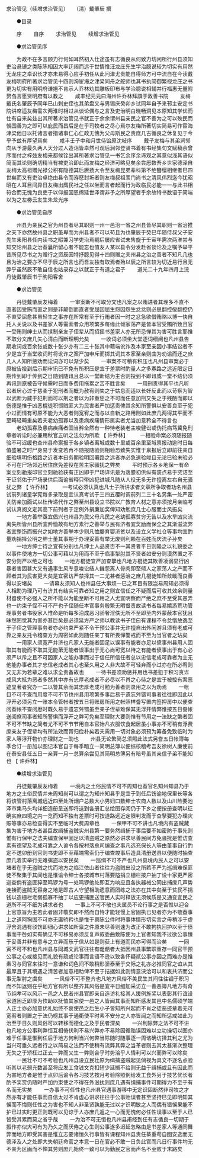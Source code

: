 求治管见（续增求治管见）　　（清）戴肇辰 撰 

　　●目录 

　　序 
　　自序 
　　求治管见 
　　续增求治管见 

　　●求治管见序 

　　为政不在多言顾力行何如耳然初入仕途虽有志循良从何致力坊闲所行州县须知吏治悬镜之类陈陈相因大率迂阔而远于世情惟汪龙庄先生学治臆说较为切实有用然无龙庄之卓识长才亦未易得心应手初任从此问津尤贵能自得师方可中流自在今读戴友梅明府所著求治管见十四则洵宦海之津梁同舟之舵师也其书执简御繁视龙庄之书更为切实有用明府谦挹不肯示人乔林劝其雕板印布与学治臆说相辅并行福惠无量附赘刍言愿贤明府有以教之 
　　咸丰纪元元曰海州许乔林拜譔于敦善书院 
　　友梅戴氏名肇辰予同年已山剌史侄也其弟盘又与男锡庆癸卯乡试同年自予来邗主安定书院讲席适友梅需次两淮时相过从谈论偶与之言及吏治明白晓畅洞见本原知其学优而仕有自来矣兹出其所著求治管见书就正于余余谓州县亲民之官不善为之可以殃民而悞国善为之即可以庇民而昌后是在乎司牧者之尽心焉尔友梅所著切实简易可作宦海津梁他日以托诸言者措诸事仁心仁政无愧为父母斯民之责庶几古循良之休复见于今乎予兹有厚望焉矣 
　　咸丰壬子中和月世侍饴原沈岐序 
　　戴子友梅与其弟涧邻向从予游最久两人天分过人造诣皆卓然可观后涧邻登贤书着有书经集句文赋稿余曾序而付之梓兹友梅来都候铨出其所著求治管见一书乞余序余谛观之其意似浅其语似简而其论则确切精当有裨吏治即此而友梅之经济可略见矣余尝厯数吾乡世家德泽自友梅太高祖赠光禄公积有隐德其后赓扬大令至友梅昆弟辈科第不绝簪缨相继者巳四世矣而又有吏治卓绝由县令而洊厯封圻者则友梅叔祖羡门尚书之清风伟烈迄今犹昭昭在人耳目间异日友梅出膺民社之任以坐而言者起而行为政临民必能一一与此书相符合而无愧为良吏于以仰报国恩绵延世泽谓非予之所厚望者乎余故特书数语于简端以为之左劵云友生朱龙光序 

　　●求治管见自序 

　　州县为亲民之官为州县者尽其职则一州一邑治一省之州县皆尽其职则一省治推之天下亦然故州县之职虽卑而为州县者不可以苟且为也肇辰于癸巳年随侍叔父子安先生耒阳县任内读书之暇兼习学吏治焉嗣后屡应省试未售旋于壬寅年需次两淮尝与知交论州县之治葢曩所留心者不能忘也值友人某以县令分发赴省谈论及之嘱予举平昔所见尽书之为赠行之资辰因特抒臆见得十四则赠之夫州县之治之善者不知凡几也且为治之要亦不尽于辰之所言也而吾友独有取焉者殆以辰之所言较为切近易行且无弊乎虽然辰不敢自信也姑录存之以就正于有道之君子 
　　道光二十九年四月上浣丹徒戴肇辰书于朐阳客舍 

　　●求治管见 

　　丹徒戴肇辰友梅着 
　　一审案断不可取分文也凡案之以贿进者其理多不直不直者因受贿而直之则是非颠倒而直者受屈因屈生怨因怨生忿忿则必思翻控傥翻控仍不直受屈愈甚虽轻生之事亦在所常有至于行贿者因一时之忿急欲借贿赂以博一快自托人关说以及书差家人等需索者众用项繁多每缘此倾家荡产是皆本官受贿所致且官一受贿则绅士从而挟制亲友子侄辈从而招摇书差家人亦无所忌惮其为害可胜言耶惟不取分文庶几矢心清白而断理明允矣 
　　一收词必须坐大堂逐词细阅也凡州县告期收词或百余张或数十张少亦有二三十张其中藉端讹诈及本家至亲因小事结讼者不少是宜于当堂收词时将讹诈之案严加申斥而掷其词其本家至亲则曲为劝谕而还之庶几人人知所惩劝而讼词亦可以渐少矣 
　　一审案不可稍有积压也凡州县审案必于原被告投到后示期审讯巳不免有所积压是宜于差票时酌量人之多寡路之远近限定日期传到即于传到之日随到随讯且总以一堂断结为主否则投到不即讯或一堂不结仍须再讯则原被告守候需时日而多费用拖累之苦不胜言矣 
　　一用刑贵得其平也凡听讼者居心过于慈柔于犯刑者而概为赦宥则失之于姑息而适以长奸反此而以苛察为智以武断为威于犯刑而可以刑之者以为非重惩之不可而任意加刑又失之于残酷而即以伤德是惟于凶恶棍徒积惯贼匪大为民害者严加惩责俾其余知所警惧以安善良至于犯小过而情有可原不能为大恶者则宽宥之而与以自新之路用刑如此庶几两得其平而不至畸轻畸重矣若夫老幼孤寡以及患病疾痛情形属实者尤当加意矜全不待言也 
　　老幼孤寡及患病疾痛者固当矜全然有一种恃老装老主唆健讼或伪托病笃冀免刑章者听讼时必兼用秋官五听之法勿为所欺 【 许乔林】 
　　一相验命案必须随报随验不可迟缓也查州县命案报于各乡镇者离城或数十里或百余里至城禀报动逾时日每值盛暑之时尸身易于发变若再不随报随验则相验恐致失实惟于禀报后立即前往亲自细验填明伤格路之近者本曰务期验明回署路之远者亦必急速验竣且无论巳验未验必不可在尸场邻近居住庶免差役在苦主家骚扰之弊矣 
　　平时预示各乡地保一有命案立刻驰报印官立刻驰验获有正凶即于尸场详讯是为落膝初供纵有装点易于究诘至干证邻佑于尸场录供后面谕省释只带凶犯进城凡随从人役无多无许擅离左右自无骚扰之弊 【 许乔林】 
　　一考试必须认真也凡士子所讲求者文章所争取者功名州县试前列诸童学宪每多录取是宜认真考试于三四五覆时调前列二三十名另集一处严密关防亲加面试以杜传递代作之弊至州县设立书院以广教育人材之意亦须按月亲临考试认真阅文定其高下前列者于定例外捐廉加奖俾知劝勉庶几士心服而士风振矣 
　　一地方善举亟宜倡兴也州县为民父母凡民之老幼孤寡贫穷无告以及水旱凶灾流离失所皆州县所宜矜恤故有地方素行之善举与民有济者宜奖励而保全之其渐滋流弊者宜整饬而振兴之如地方善举本少则凡恤嫠育婴济贫以及设立义学社仓等事均宜酌量劝捐择公明之绅士董其事期于办理妥善有举无废则利赖在百姓而庆流子孙矣 
　　一地方绅士待之宜有分别也凡绅士人品贤否不一其贤者平日则隆之以礼貌委之以事件使地方一切公事可藉以为用而不至于临事掣肘其不贤者如安分则漠然置之不安分则严以绝之可也 
　　一地方棍徒宜严加查拏也凡地方棍徒其欺善凌弱显行凶暴者害固甚大又有遇事生风专意唆讼结人雠怨离人骨肉即至倾人之家荡人之产而不顾者其为民害更大矣是宜密访严禁择其一二尤甚者惩治之庶几棍徒知所敛戢而良善得以安堵矣 
　　一请幕友须知人也州县任大事烦一巳之耳目有限岂易周知必须得人相助为理乃可有济其有结实可靠者知之用之则宜信任之不疑而后可收其效余则量材器使不必强人之所不能以为能至断不可用之人尤宜明察而严绝之庶不至受其愚弄也一约束子侄不可不严也子侄随任本官事务殷繁无暇督责故读书者每易嬉游荒功管理事务者书役家人惟命是听每多沿成恶习骄奢淫佚无所不至即至内外蒙蔽本官犹且昧然罔觉其为害亦甚巨矣是必须延方严之师以教读书子侄曰有课程不令怠惰放逸至于子侄之管理事务者亦必约束严紧不令干预公事并无许擅自出外闲游且须有老成可靠之亲友托令稽查方为周密如此则随任亲丁有所畏惮警戒而不至为当官者之玷矣 
　　一用家人须宽严并济也凡家人无能者固足以误事有能者亦足以偾事州县用人固取其有能而不取其无能苐无能者误事出于无心尚可宽以待之有能者偾事出于有心必须严以斥之且不可因家人之能办事而过于信任所信任者总以忠信老成可靠者为主无他能办事者其才忠信老成者其心也至久用之人非大故不可轻弃而小过亦在所必宥则又无非为若辈之难以求全责备故也 
　　一待书差须劝惩并用也书差狃于积习贪诈成风大抵为恶者多然其中亦有忠厚老成者不必尽以不肖之心待之是宜于被控有案恶迹显著者究办一二以警其余而其忠厚老成可勉为善者则录用之以为劝焉 
　　一帐目不可不查而用度不可不节也州县用项繁多事后易于遗忘舛错司事者往往即因此以浮开必须另立一账本令管帐者按五日将账房所用之帐照样誊写置内签押房中以便查阅葢帐不查阅厯时既久易于遗忘舛错虽至亲子侄辈难保其无浮开情弊惟按五日誊帐送阅庶司事者知所警惧而浮开之弊可免矣至理财大要则惟有节用之一法缺之繁者固不可不节缺之简者尤不可不节节用自本官始凡衣服饮食起居虽小事亦不可稍有浮费庶亲友子侄辈均有所法效而胥归俭朴矣若夫需用一切对象必须预为筹备免致临时为家人等浮开物价亦理财之一助也 
　　州县无论繁简总须照此法式另誊五日帐簿每季合订一册加以图记本官自于每季暗立一简明总簿以便综核稽考吾友徐树人廉使前在泰安县任五日一亲算一月一总算余尝见其简明总簿另有暗号虽其亲信子弟不能知也 【 许乔林】 

　　●续增求治管见 

　　丹徒戴肇辰友梅着 
　　一境内之土俗民情不可不周知也葢官名知州知县乃于地方之土俗民情并未周知尚可以谓之为知州知县乎是宜于到任后饬谕地保里长等各将该管村落离城远近四至处所烟户总数大小男妇口数绅士农商人数以及山川险要池泽市集马头均详细造册呈送即将送到各册汇总绘图存阅仍于下乡之便按册查明以征确实庶四境之内一览而知不独有差票时可按道路远近定限判发而于查拏要犯办理灾赈等事亦易检查得实不至临时大费周章也 
　　一保甲不可不讲也凡境内有盗贼藏集为害于地方者甚巨故缉捕盗贼实州县第一要务然缉捕于事后要不如密防于事先则惟有行保甲之法夫编查保甲固足以清盗贼之原然必讲求尽善民间方免骚扰是惟访查素有德望及老成可靠之人谕令各按村落总司编查之事凡选充保长人等由董事自行酌定不送卯册到官则书吏即不至藉端需索仍于编查竣事后造具清册送县以便随时抽查庶几着实举行无难弭盗以安民矣 
　　一廵缉不可不严也凡州县境内民人之可以安堵者在乎无盗贼之忧而地方之临江依山者往往为盗贼出没之所若不严为巡缉难保匪徒不聚集于其间也是惟谕令绅士各按城市村落要隘捐立栅栏按户抽丁设十家更严密巡查倘有盗匪猝至鸣锣为号一处鸣锣他处即互为响应且各执器械公同出捕庶几声势连接而盗贼无容身之地是即古人守望相助遗意而团练之法亦在其中矣至于贫民不捐钱以造栅栏老弱孤寡不抽丁以应更捕匪送官民人实时释放无须候质是又通变宜民之道所不可不细为讲求者也 
　　一事上不可不敬也夫属员不论行事之是否惟以迎合上官意旨为主若此者固非敬矣即不然而自恃才能轻慢上官固执已见者亦为不敬葢事上之道阿狥固不可亦无庸骄矜也是惟于禀陈公件时将事体情形切实言之毋稍涉于虚浮舍混遇有驳饬即细心讲求如所禀之件原未尽善则速为改正不敢拘执回护以至于偾事而干咎如实有确见不可移易亦须反复声叙委曲敷陈使为上官者知我不过欲公事臻于妥善并非有意与之立异而乐于信从如是则获上有道而民亦可得而治矣 
　　一同寅不可不和也凡州县与同城文武官往往有龃龉者大抵因州县事繁职重存一同官干预公事之心或接见而礼貌有疏或论事而言语不逊以致各怀疑贰公事亦因之而难办是惟素习与同官来往时一意谦和词色间不敢稍形骄泰至于交际之礼亦必推同官之谊从其最厚且于其境遇之清苦者加意相助俾不至于拮据如此则情意浃洽可以和衷共济而公事无掣肘之虞矣 
　　一风俗不可不整齐也凡地方风俗不美民生其间往往锢于积习而不知返则在乎地方官有所以整齐其风俗是宜平日细加采访立一善恶簿凡地方有奇节纯孝可以风示一邑之人民者州县官即亲自造访礼接其人援例旌奖以表彰其行谊设家道困乏即厚为佽助以抚恤其家使一邑之人皆闻其事而知所感发其邑中名儒硕学端人正士亦必加意优礼始终不衰使邑之后生小子皆知所兴起而不肖之徒恶迹章着无可宽宥者则置之于法仍榜其事于通衢使平时素不安分之人亦皆闻之而知所惩戒如此为治至于日久则风俗可以转移而德化之及于民者深矣 
　　一兴利除弊之法不可不讲也凡地方公事利弊恒互相倚伏利不易兴弊亦不易除因循贻误固难以立功操切以图亦难于任事是惟到任后于地方何利当兴何弊当除随时随事逐一周谘确访择其利之尤为当兴可垂久远者行之以简易之法而不使稍有流弊其弊之当革者则去其太甚渐次整理无失之于矫枉过正去一弊而又生一弊则合乎时势洽乎人情利可以兴而弊可以除矣 
　　一民壮不可不考验也凡州县设立民壮原为缉捕盗贼起见倘视为具文不逐名点验听其以老弱充数甚至将应发工食钱文克扣短少延搁不给则无益于缉捕或且有因此而为害地方者是惟于点卯后谕令各习技艺按月考验除照例给发工食外另于技艺优长者酌予奖赏仍随时严加约束使之不得在外滋扰则庶几遇有缉捕事件可期得力不至于有名而无实矣 
　　一办事不可任性也凡州县官遇事游移中无定识固断然非司牧之才然亦有才能任事而自信太过不肯虚心讲求往往于公事贻误者甚至坚持巳见即明知其悞而不悔则任性之为害也不知人非圣贤孰能无过以才识明敏之人而偶有错悞果能不护已过实时更正则既可以见谅于人亦庶几返之一心而无愧何必任性误事以至于人已皆受其累而莫之省乎哉 
　　一为治不可无恒也凡州县甫经到任有志循良一切期于振作亦似大可有为乃久之而厌倦之心生则公事遂多迟延忽略由是书差家人等通同舞弊而地方即受其害是惟立志要诸恒久行事皆有课程知州县责任綦重苟自图安逸而无德泽及人之处即大失朝廷命官之本意一日在官必不敢一日负此官而凡日行事件均无不亲为区画而不惮其劳则庶几始终一致可以为勤民之官而声名不至败于末路矣
